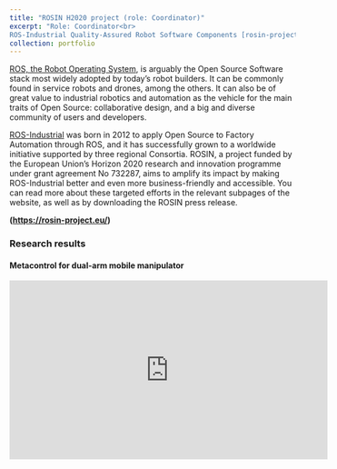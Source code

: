 ```yaml
---
title: "ROSIN H2020 project (role: Coordinator)"
excerpt: "Role: Coordinator<br>
ROS-Industrial Quality-Assured Robot Software Components [rosin-project.eu](http://rosin-project.eu)<br/><img src='/files/logos/rosin_logo.png' width='200'>"
collection: portfolio
---
```


[ROS, the Robot Operating System](http://www.ros.org/), is arguably the Open Source Software stack most widely adopted by today’s robot builders. It can be commonly found in service robots and drones, among the others. It can also be of great value to industrial robotics and automation as the vehicle for the main traits of Open Source: collaborative design, and a big and diverse community of users and developers.

[ROS-Industrial](http://rosindustrial.org/) was born in 2012 to apply Open Source to Factory Automation through ROS, and it has successfully grown to a worldwide initiative supported by three regional Consortia. ROSIN, a project funded by the European Union’s Horizon 2020 research and innovation programme under grant agreement No 732287, aims to amplify its impact by making ROS-Industrial better and even more business-friendly and accessible. You can read more about these targeted efforts in the relevant subpages of the website, as well as by downloading the ROSIN press release.

**(https://rosin-project.eu/)**

### Research results
#### Metacontrol for dual-arm mobile manipulator
<iframe width="560" height="315" src="https://www.youtube.com/embed/G3rmp_3NSuk" frameborder="0" allow="accelerometer; autoplay; encrypted-media; gyroscope; picture-in-picture" allowfullscreen></iframe>